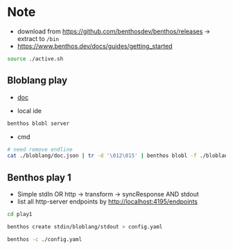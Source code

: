 # Note

- download from <https://github.com/benthosdev/benthos/releases> -> extract to `/bin`
- <https://www.benthos.dev/docs/guides/getting_started>

```sh
source ./active.sh
```

## Bloblang play

- [doc](https://www.benthos.dev/docs/guides/bloblang/)

- local ide

```sh
benthos blobl server
```

- cmd

```sh
# need remove endline
cat ./bloblang/doc.json | tr -d '\012\015' | benthos blobl -f ./bloblang/hello.blobl
```

## Benthos play 1

- Simple stdIn OR http -> transform ->  syncResponse AND stdout
- list all http-server endpoints by <http://localhost:4195/endpoints>

``` sh
cd play1

benthos create stdin/bloblang/stdout > config.yaml

benthos -c ./config.yaml
```
